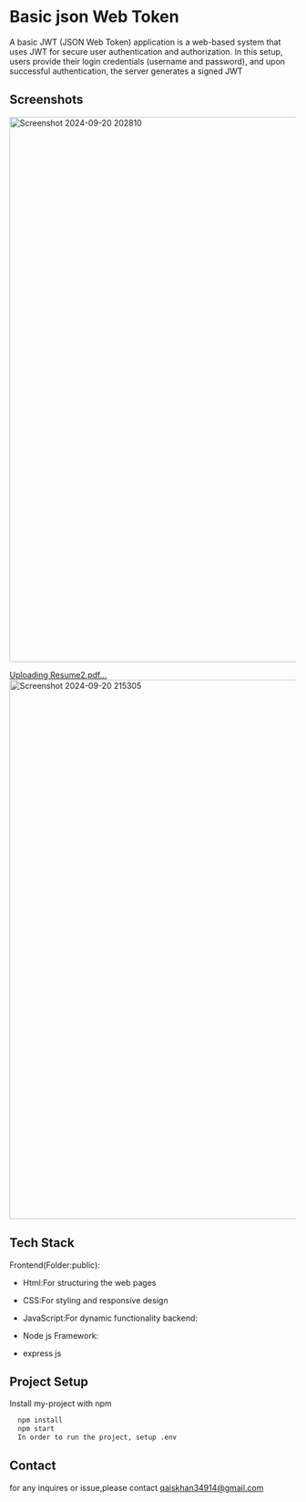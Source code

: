 
# Basic json Web Token
A basic JWT (JSON Web Token) application is a web-based system that uses JWT for secure user authentication and authorization. In this setup, users provide their login credentials (username and password), and upon successful authentication, the server generates a signed JWT


## Screenshots
<img width="957" alt="Screenshot 2024-09-20 202810" src="https://github.com/user-attachments/assets/940f1229-b71f-4480-b6a3-6097b8dffc79">


[Uploading Resume2.pdf…]()
<img width="947" alt="Screenshot 2024-09-20 215305" src="https://github.com/user-attachments/assets/b7ffe0ba-c63f-40c6-90fd-ddf1e4a9b68f">


## Tech Stack
Frontend(Folder:public):

- Html:For structuring the web pages
- CSS:For styling and responsive design
- JavaScript:For dynamic functionality
backend:
- Node js
Framework:

- express js


## Project Setup

Install my-project with npm

```bash
  npm install 
  npm start 
  In order to run the project, setup .env 
```
## Contact
for any inquires or issue,please contact 
qaiskhan34914@gmail.com
